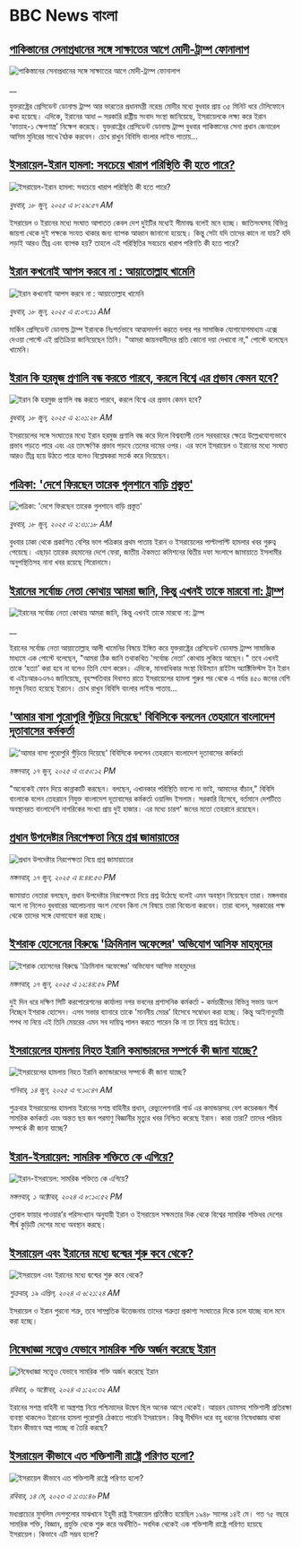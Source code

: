 # BBC News বাংলা## [পাকিস্তানের সেনাপ্রধানের সঙ্গে সাক্ষাতের আগে মোদী-ট্রাম্প ফোনালাপ](https://www.bbc.co.uk/bengali/live/c20rlxge2d8t?at_campaign=githubrss)![পাকিস্তানের সেনাপ্রধানের সঙ্গে সাক্ষাতের আগে মোদী-ট্রাম্প ফোনালাপ](https://ichef.bbci.co.uk/ace/standard/240/cpsprodpb/13a6/live/733fea20-4c18-11f0-a466-d54f65b60deb.jpg)__যুক্তরাষ্ট্রের প্রেসিডেন্ট ডোনাল্ড ট্রাম্প আর ভারতের প্রধানমন্ত্রী নরেন্দ্র মোদীর মধ্যে বুধবার প্রায় ৩৫ মিনিট ধরে টেলিফোনে কথা হয়েছে। এদিকে, ইরানের আধা – সরকারি রাষ্ট্রীয় সংবাদ সংস্থা জানিয়েছে, ইসরায়েলকে লক্ষ্য করে ইরান ‘ফাত্তাহ-১ ক্ষেপণাস্ত্র’ নিক্ষেপ করেছে। যুক্তরাষ্ট্রের প্রেসিডেন্ট ডোনাল্ড ট্রাম্প বুধবার পাকিস্তানের সেনা প্রধান জেনারেল আসিম মুনিরের সাথে বৈঠক করবেন। চোখ রাখুন বিবিসি বাংলার লাইভ পাতায়...## [ইসরায়েল-ইরান হামলা: সবচেয়ে খারাপ পরিস্থিতি কী হতে পারে?](https://www.bbc.com/bengali/articles/c62g3jx11v8o?at_campaign=githubrss)![ইসরায়েল-ইরান হামলা: সবচেয়ে খারাপ পরিস্থিতি কী হতে পারে?](https://ichef.bbci.co.uk/ace/standard/240/cpsprodpb/8fb2/live/17f95740-4ba1-11f0-a466-d54f65b60deb.jpg)_বুধবার, ১৮ জুন, ২০২৫ এ ৮:২৯:৫৭ AM_ইসরায়েল ও ইরানের মধ্যে সংঘাত আপাতত কেবল দেশ দুইটির মধ্যেই সীমাবদ্ধ বলেই মনে হচ্ছে। জাতিসংঘসহ বিভিন্ন জায়গা থেকে দুই পক্ষকে সংযত থাকার জন্য ব্যাপক আহ্বান জানানো হয়েছে। কিন্তু সেটা যদি তাদের কানে না যায়? যদি লড়াই আরও তীব্র এবং ব্যাপক হয়? তাহলে এই পরিস্থিতির সবচেয়ে খারাপ পরিণতি কী হতে পারে?## [ইরান কখনোই আপস করবে না : আয়াতোল্লাহ খামেনি](https://www.bbc.com/bengali/articles/c89ew4ez1l7o?at_campaign=githubrss)![ইরান কখনোই আপস করবে না : আয়াতোল্লাহ খামেনি](https://ichef.bbci.co.uk/ace/standard/240/cpsprodpb/6bb6/live/c4b0a1f0-4bfb-11f0-86d5-3b52b53af158.jpg)_বুধবার, ১৮ জুন, ২০২৫ এ ৫:০৭:১১ AM_মার্কিন প্রেসিডেন্ট ডোনাল্ড ট্রাম্প ইরানকে নিঃশর্তভাবে আত্মসমর্পণ করতে বলার পর সামাজিক যোগাযোগমাধ্যম এক্সে দেওয়া পোস্টে এই প্রতিক্রিয়া জানিয়েছেন তিনি। "আমরা জায়নবাদীদের প্রতি কোনো দয়া দেখাবো না," পোস্টে বলেছেন খামেনি।## [ইরান কি হরমুজ প্রণালি বন্ধ করতে পারবে, করলে বিশ্বে এর প্রভাব কেমন হবে?](https://www.bbc.com/bengali/articles/cx2v8nxqjrwo?at_campaign=githubrss)![ইরান কি হরমুজ প্রণালি বন্ধ করতে পারবে, করলে বিশ্বে এর প্রভাব কেমন হবে?](https://ichef.bbci.co.uk/ace/standard/240/cpsprodpb/205f/live/19bc7f20-4b61-11f0-86d5-3b52b53af158.jpg)_বুধবার, ১৮ জুন, ২০২৫ এ ২:০১:২৮ AM_ইসরায়েলের সঙ্গে সংঘাতের মধ্যে ইরান হরমুজ প্রণালি বন্ধ করে দিলে বিশ্বব্যাপী তেল সরবরাহের ক্ষেত্রে উল্লেখযোগ্যভাবে প্রভাব পড়তে পারে এবং এর তাৎক্ষণিক প্রভাব পড়বে তেলের দামের ওপর। এর ফলে ইসরায়েল ও ইরানের মধ্যে সংঘাত আরও তীব্র হয়ে উঠতে পারে বলেও বিশ্লেষকরা সতর্ক করে দিয়েছেন।## [পত্রিকা: 'দেশে ফিরছেন তারেক গুলশানে বাড়ি প্রস্তুত'](https://www.bbc.com/bengali/articles/czjkyz8n0n4o?at_campaign=githubrss)![পত্রিকা: 'দেশে ফিরছেন তারেক গুলশানে বাড়ি প্রস্তুত'](https://ichef.bbci.co.uk/ace/standard/240/cpsprodpb/bb1c/live/a6dff8b0-4be7-11f0-a7da-65116d81efe8.jpg)_বুধবার, ১৮ জুন, ২০২৫ এ ২:৩১:১৮ AM_বুধবার ঢাকা থেকে প্রকাশিত বেশির ভাগ পত্রিকার প্রথম পাতায় ইরান ও ইসরায়েলের পাল্টাপাল্টি হামলার খবর গুরুত্ব পেয়েছে। এছাড়া তারেক রহমানের দেশে ফেরা, জাতীয় ঐকমত্য কমিশনের দ্বিতীয় দফা সংলাপে জামায়াতে ইসলামীর অনুপস্থিতিসহ নানা খবর রয়েছে শিরোনামে।## [ইরানের সর্বোচ্চ নেতা কোথায় আমরা জানি, কিন্তু এখনই তাকে মারবো না: ট্রাম্প](https://www.bbc.co.uk/bengali/live/cp861ygr2zxt?at_campaign=githubrss)![ইরানের সর্বোচ্চ নেতা কোথায় আমরা জানি, কিন্তু এখনই তাকে মারবো না: ট্রাম্প](https://ichef.bbci.co.uk/ace/standard/240/cpsprodpb/f72c/live/7b1b0db0-4b9b-11f0-a466-d54f65b60deb.jpg)__ইরানের সর্বোচ্চ নেতা আয়াতোল্লাহ আলী খামেনির বিষয়ে ইঙ্গিত করে যুক্তরাষ্ট্রের প্রেসিডেন্ট ডোনাল্ড ট্রাম্প সামাজিক মাধ্যমে এক পোস্টে বলেছেন, "আমরা ঠিক জানি তথাকথিত 'সর্বোচ্চ নেতা' কোথায় লুকিয়ে আছেন।" তবে এখনই তাকে ‘হত্যা’ করা হবে না বলেও তিনি যোগ করেন। এদিকে, মানবাধিকার সংস্থা হিউম্যান রাইটস অ্যাক্টিভিস্টস ইন ইরান বা এইচআরএএনএ জানিয়েছে, বৃহস্পতিবার দিবাগত রাতে ইসরায়েলের হামলা শুরুর পর থেকে এ পর্যন্ত ৪৫০ জনের বেশি মানুষ নিহত হয়েছে ইরানে। চোখ রাখুন বিবিসি বাংলার লাইভ পাতায়...## ['আমার বাসা পুরোপুরি গুঁড়িয়ে দিয়েছে' বিবিসিকে বললেন তেহরানে বাংলাদেশ দূতাবাসের কর্মকর্তা](https://www.bbc.com/bengali/articles/c80pejv05r5o?at_campaign=githubrss)!['আমার বাসা পুরোপুরি গুঁড়িয়ে দিয়েছে' বিবিসিকে বললেন তেহরানে বাংলাদেশ দূতাবাসের কর্মকর্তা](https://ichef.bbci.co.uk/ace/standard/240/cpsprodpb/9532/live/a4089a90-4b8b-11f0-a466-d54f65b60deb.jpg)_মঙ্গলবার, ১৭ জুন, ২০২৫ এ ৩:৫০:১২ PM_"অনেকেই ফোন দিয়ে কান্নাকাটি করছেন। বলছেন, এখানকার পরিস্থিতি ভালো না ভাই, আমাদের বাঁচান," বিবিসি বাংলাকে বলেন তেহরানে নিযুক্ত বাংলাদেশ দূতাবাসের কর্মকর্তা ওয়ালিদ ইসলাম। সরকারি হিসেবে, বর্তমানে দেশটিতে অবস্থানরত বাংলাদেশি নাগরিকের সংখ্যা প্রায় দুই হাজার। এর মধ্যে চারশ' জনের মতো তেহরানে রয়েছেন।## [প্রধান উপদেষ্টার নিরপেক্ষতা নিয়ে প্রশ্ন জামায়াতের](https://www.bbc.com/bengali/articles/cy7n6jmjvj3o?at_campaign=githubrss)![প্রধান উপদেষ্টার নিরপেক্ষতা নিয়ে প্রশ্ন জামায়াতের](https://ichef.bbci.co.uk/ace/standard/240/cpsprodpb/9a78/live/451364e0-4b93-11f0-8c47-237c2e4015f5.jpg)_মঙ্গলবার, ১৭ জুন, ২০২৫ এ ৪:৪৪:৫৩ PM_জামায়াত নেতারা বলছেন, প্রধান উপদেষ্টার নিরপেক্ষতা নিয়ে প্রশ্ন উঠেছে বলেই এমন অবস্থান নিয়েছেন তারা। মঙ্গলবার অংশ না নিলেও বুধবারের আলোচনায় অংশ নেবেন কিনা সে বিষয়ে তারা বিবেচনা করবেন। তারা বলেন, সরকারের পক্ষ থেকে তাদের সঙ্গে যোগাযোগ করা হচ্ছে।## [ইশরাক হোসেনের বিরুদ্ধে 'ক্রিমিনাল অফেন্সের' অভিযোগ আসিফ মাহমুদের](https://www.bbc.com/bengali/articles/c62537gq0pwo?at_campaign=githubrss)![ইশরাক হোসেনের বিরুদ্ধে 'ক্রিমিনাল অফেন্সের' অভিযোগ আসিফ মাহমুদের](https://ichef.bbci.co.uk/ace/standard/240/cpsprodpb/9ca0/live/65e7e5a0-4b62-11f0-a466-d54f65b60deb.jpg)_মঙ্গলবার, ১৭ জুন, ২০২৫ এ ১২:৪৪:৫৯ PM_দুই দিন ধরে দক্ষিণ সিটি করপোরেশনের কার্যালয় নগর ভবনের প্রশাসনিক কর্মকর্তা - কর্মচারীদের বিভিন্ন সভায় অংশ নিচ্ছেন ইশরাক হোসেন। এসব সভার ব্যানারে তাকে 'মাননীয় মেয়র' হিসেবে সম্বোধন করা হচ্ছে। কিন্তু আইনানুযায়ী শপথ না নিয়ে এই তিনি মেয়রের এমন সব দায়িত্ব পালন করতে পারেন কি না তা নিয়ে প্রশ্ন উঠেছে।## [ইসরায়েলের হামলায় নিহত ইরানি কমান্ডারদের সম্পর্কে কী জানা যাচ্ছে?](https://www.bbc.com/bengali/articles/cj93m4w1lm0o?at_campaign=githubrss)![ইসরায়েলের হামলায় নিহত ইরানি কমান্ডারদের সম্পর্কে কী জানা যাচ্ছে?](https://ichef.bbci.co.uk/ace/standard/240/cpsprodpb/f8c7/live/51ded2f0-48ea-11f0-84b6-6bf0f66205f1.jpg)_শনিবার, ১৪ জুন, ২০২৫ এ ৭:১০:৪৭ AM_শুক্রবার ইসরায়েলের হামলায় ইরানের সশস্ত্র বাহিনীর প্রধান, রেভ্যুলেশনারি গার্ড এর কমান্ডারসহ বেশ কয়েকজন শীর্ষ সামরিক কর্মকর্তা এবং অন্তত ছয় জন পরমাণু বিজ্ঞানীর মৃত্যুর খবর নিশ্চিত করেছে ইরান। কারা তারা? তাদের পরিচয় সম্পর্কে কী জানা যাচ্ছে?## [ইরান-ইসরায়েল: সামরিক শক্তিতে কে এগিয়ে?](https://www.bbc.com/bengali/articles/cx7dv4yn5ypo?at_campaign=githubrss)![ইরান-ইসরায়েল: সামরিক শক্তিতে কে এগিয়ে?](https://ichef.bbci.co.uk/ace/standard/240/cpsprodpb/926c/live/773e1680-fa41-11ee-97f7-e98b193ef1b8.jpg)_মঙ্গলবার, ১ অক্টোবর, ২০২৪ এ ৮:১০:৫২ PM_গ্লোবাল ফায়ার পাওয়ার’র পরিসংখ্যান অনুযায়ী ইরান ও  ইসরায়েল সক্ষমতার দিক থেকে বিশ্বের সামরিক শক্তিধর দেশের শীর্ষ কুড়িটি দেশের মধ্যে অবস্থান করছে।## [ইসরায়েল এবং ইরানের মধ্যে দ্বন্দ্বের শুরু কবে থেকে? ](https://www.bbc.com/bengali/articles/cp0gy96p121o?at_campaign=githubrss)![ইসরায়েল এবং ইরানের মধ্যে দ্বন্দ্বের শুরু কবে থেকে? ](https://ichef.bbci.co.uk/ace/standard/240/cpsprodpb/7f7d/live/271585f0-fd5a-11ee-a9f7-4d961743aa47.jpg)_শুক্রবার, ১৯ এপ্রিল, ২০২৪ এ ৬:২১:২৪ AM_ইসরায়েল ও ইরান পুরনো শত্রু, তবে সাম্প্রতিক উত্তেজনায় তাদের শত্রুতা প্রকাশ্য সংঘাতের দিকে চলে যাচ্ছে বলে মনে করা হচ্ছে।## [নিষেধাজ্ঞা সত্ত্বেও যেভাবে সামরিক শক্তি অর্জন করেছে ইরান](https://www.bbc.com/bengali/articles/c5y0pe7dp2vo?at_campaign=githubrss)![নিষেধাজ্ঞা সত্ত্বেও যেভাবে সামরিক শক্তি অর্জন করেছে ইরান](https://ichef.bbci.co.uk/ace/standard/240/cpsprodpb/d952/live/79ad07a0-821d-11ef-822c-a50726bfda2e.jpg)_রবিবার, ৬ অক্টোবর, ২০২৪ এ ১:২০:৩২ AM_ইরানের সশস্ত্র বাহিনী বা অস্ত্রশস্ত্র নিয়ে পশ্চিমাদের উদ্বেগ ছিল অনেক আগে থেকেই। আয়রন ডোমসহ শক্তিশালী প্রতিরক্ষা ব্যবস্থা থাকলেও ইরানের হামলা পুরোপুরি ঠেকাতে পারেনি ইসরায়েল। কিন্তু দীর্ঘদিন ধরে বহু ধরনের নিষেধাজ্ঞায় থাকা ইরান কীভাবে অস্ত্র পাচ্ছে বা তৈরি করছে?## [ইসরায়েল কীভাবে এত শক্তিশালী রাষ্ট্রে পরিণত হলো? ](https://www.bbc.com/bengali/articles/cw01w1pp9ljo?at_campaign=githubrss)![ইসরায়েল কীভাবে এত শক্তিশালী রাষ্ট্রে পরিণত হলো? ](https://ichef.bbci.co.uk/ace/standard/240/cpsprodpb/f1a2/live/52ef9870-f18d-11ed-a76e-533966f5f143.jpg)_রবিবার, ১৪ মে, ২০২৩ এ ১:৩১:৪৬ PM_মধ্যপ্রাচ্যের মুসলিম দেশগুলোর মাঝখানে ইহুদী রাষ্ট্র ইসরায়েল প্রতিষ্ঠিত হয়েছিল ১৯৪৮ সালের ১৪ই মে। গত ৭৫ বছরে সামরিক শক্তি, বিজ্ঞান, প্রযুক্তি থেকে শুরু করে অর্থনীতি- সবদিক থেকেই এক শক্তিশালী রাষ্ট্রে পরিণত হয়েছে ইসরায়েল। কিভাবে এটি সম্ভব হলো?